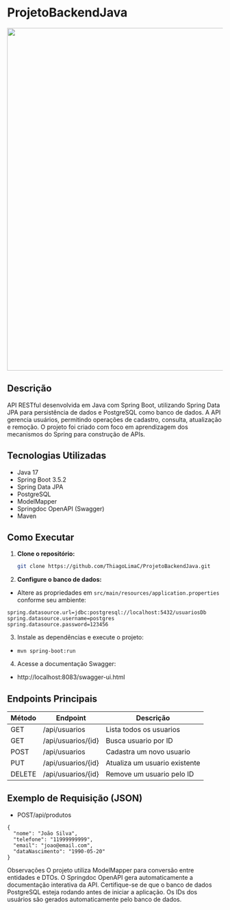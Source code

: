 
# ProjetoBackendJava

<img src="videoApiUsuarioJava.gif" width=800>

## Descrição

API RESTful desenvolvida em Java com Spring Boot, utilizando Spring Data JPA para persistência de dados e PostgreSQL como banco de dados. A API gerencia usuários, permitindo operações de cadastro, consulta, atualização e remoção. O projeto foi criado com foco em aprendizagem dos mecanismos do Spring para construção de APIs.

## Tecnologias Utilizadas

- Java 17
- Spring Boot 3.5.2
- Spring Data JPA
- PostgreSQL
- ModelMapper
- Springdoc OpenAPI (Swagger)
- Maven

## Como Executar

1. **Clone o repositório:**
   ```bash
   git clone https://github.com/ThiagoLimaC/ProjetoBackendJava.git
   ```

2. **Configure o banco de dados:**

- Altere as propriedades em `src/main/resources/application.properties` conforme seu ambiente:

```
spring.datasource.url=jdbc:postgresql://localhost:5432/usuariosDb
spring.datasource.username=postgres
spring.datasource.password=123456

```

3. Instale as dependências e execute o projeto:

- `mvn spring-boot:run`

4. Acesse a documentação Swagger:
- http://localhost:8083/swagger-ui.html

## Endpoints Principais

| Método | Endpoint           | Descrição                     |
|--------|--------------------|-------------------------------|
| GET    | /api/usuarios      | Lista todos os usuarios       |
| GET    | /api/usuarios/{id} | Busca usuario por ID          |
| POST   | /api/usuarios      | Cadastra um novo usuario      |
| PUT    | /api/usuarios/{id} | Atualiza um usuario existente |
| DELETE | /api/usuarios/{id} | Remove um usuario pelo ID     |

## Exemplo de Requisição (JSON)
- POST/api/produtos

```
{
  "nome": "João Silva",
  "telefone": "11999999999",
  "email": "joao@email.com",
  "dataNascimento": "1990-05-20"
}
```

Observações
O projeto utiliza ModelMapper para conversão entre entidades e DTOs.
O Springdoc OpenAPI gera automaticamente a documentação interativa da API.
Certifique-se de que o banco de dados PostgreSQL esteja rodando antes de iniciar a aplicação.
Os IDs dos usuários são gerados automaticamente pelo banco de dados.